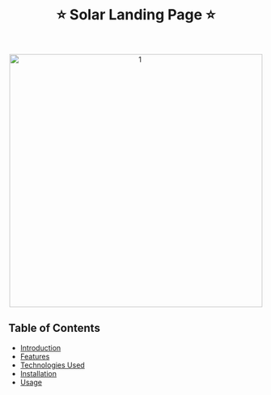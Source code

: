 <h1 align="center"> ⭐️ Solar Landing Page ⭐️ </h1> <br>

<p align="center">
  <a href='https://postimg.cc/MfB0ypjY' target='_blank'>
     <img src='https://i.postimg.cc/MfB0ypjY/1.png' border='0' width="500" alt='1'/>
  </a>
</p>

## Table of Contents

- [Introduction](#introduction)
- [Features](#features)
- [Technologies Used](#technologies-used)
- [Installation](#installation)
- [Usage](#usage)


